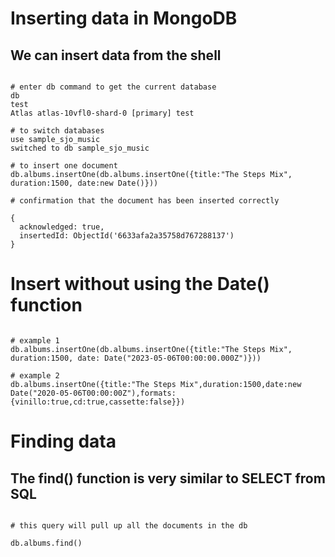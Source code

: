 # Inserting data in MongoDB 

## We can insert data from the shell

```shell

# enter db command to get the current database
db
test
Atlas atlas-10vfl0-shard-0 [primary] test

# to switch databases 
use sample_sjo_music
switched to db sample_sjo_music

# to insert one document
db.albums.insertOne(db.albums.insertOne({title:"The Steps Mix", duration:1500, date:new Date()})) 

# confirmation that the document has been inserted correctly

{
  acknowledged: true,
  insertedId: ObjectId('6633afa2a35758d767288137')
}
```

# Insert without using the Date() function

```shell

# example 1
db.albums.insertOne(db.albums.insertOne({title:"The Steps Mix", duration:1500, date: Date("2023-05-06T00:00:00.000Z")})) 

# example 2
db.albums.insertOne({title:"The Steps Mix",duration:1500,date:new Date("2020-05-06T00:00:00Z"),formats:{vinillo:true,cd:true,cassette:false}})
```

# Finding data 

## The find() function is very similar to SELECT from SQL

```shell

# this query will pull up all the documents in the db

db.albums.find()

```

